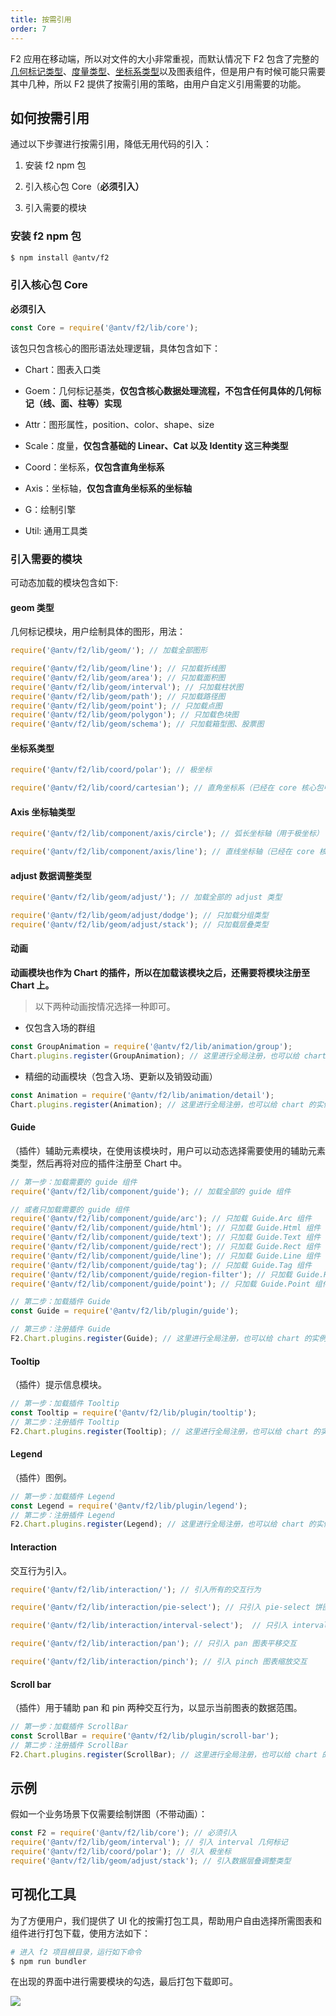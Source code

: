 ```yaml
---
title: 按需引用
order: 7
---
```


F2 应用在移动端，所以对文件的大小非常重视，而默认情况下 F2 包含了完整的[几何标记类型](https://www.yuque.com/antv/f2/geometry)、[度量类型](https://www.yuque.com/antv/f2/scale)、[坐标系类型](https://www.yuque.com/antv/f2/coordinate)以及图表组件，但是用户有时候可能只需要其中几种，所以 F2 提供了按需引用的策略，由用户自定义引用需要的功能。

## 如何按需引用

通过以下步骤进行按需引用，降低无用代码的引入：

1. 安装 f2 npm 包

2. 引入核心包 Core（**必须引入）**

3. 引入需要的模块


### 安装 f2 npm 包

```bash
$ npm install @antv/f2
```

### 引入核心包 Core

**必须引入**

```javascript
const Core = require('@antv/f2/lib/core');
```

该包只包含核心的图形语法处理逻辑，具体包含如下：

- Chart：图表入口类

- Goem：几何标记基类，**仅包含核心数据处理流程，不包含任何具体的几何标记（线、面、柱等）实现**

- Attr：图形属性，position、color、shape、size

- Scale：度量，**仅包含基础的 Linear、Cat 以及 Identity 这三种类型**

- Coord：坐标系，**仅包含直角坐标系**

- Axis：坐标轴，**仅包含直角坐标系的坐标轴**

- G：绘制引擎

- Util: 通用工具类


### 引入需要的模块

可动态加载的模块包含如下:

#### geom 类型

几何标记模块，用户绘制具体的图形，用法：

```javascript
require('@antv/f2/lib/geom/'); // 加载全部图形

require('@antv/f2/lib/geom/line'); // 只加载折线图
require('@antv/f2/lib/geom/area'); // 只加载面积图
require('@antv/f2/lib/geom/interval'); // 只加载柱状图
require('@antv/f2/lib/geom/path'); // 只加载路径图
require('@antv/f2/lib/geom/point'); // 只加载点图
require('@antv/f2/lib/geom/polygon'); // 只加载色块图
require('@antv/f2/lib/geom/schema'); // 只加载箱型图、股票图
```

#### 坐标系类型

```javascript
require('@antv/f2/lib/coord/polar'); // 极坐标

require('@antv/f2/lib/coord/cartesian'); // 直角坐标系（已经在 core 核心包中）
```

#### Axis 坐标轴类型

```javascript
require('@antv/f2/lib/component/axis/circle'); // 弧长坐标轴（用于极坐标）

require('@antv/f2/lib/component/axis/line'); // 直线坐标轴（已经在 core 核心包中）
```

#### adjust 数据调整类型

```javascript
require('@antv/f2/lib/geom/adjust/'); // 加载全部的 adjust 类型

require('@antv/f2/lib/geom/adjust/dodge'); // 只加载分组类型
require('@antv/f2/lib/geom/adjust/stack'); // 只加载层叠类型
```

#### 动画

**动画模块也作为 Chart 的插件，所以在加载该模块之后，还需要将模块注册至 Chart 上。**

> 以下两种动画按情况选择一种即可。


- 仅包含入场的群组


```javascript
const GroupAnimation = require('@antv/f2/lib/animation/group');
Chart.plugins.register(GroupAnimation); // 这里进行全局注册，也可以给 chart 的实例注册
```

- 精细的动画模块（包含入场、更新以及销毁动画）


```javascript
const Animation = require('@antv/f2/lib/animation/detail');
Chart.plugins.register(Animation); // 这里进行全局注册，也可以给 chart 的实例注册
```

#### Guide

（插件）辅助元素模块，在使用该模块时，用户可以动态选择需要使用的辅助元素类型，然后再将对应的插件注册至 Chart 中。

```javascript
// 第一步：加载需要的 guide 组件
require('@antv/f2/lib/component/guide'); // 加载全部的 guide 组件

// 或者只加载需要的 guide 组件
require('@antv/f2/lib/component/guide/arc'); // 只加载 Guide.Arc 组件
require('@antv/f2/lib/component/guide/html'); // 只加载 Guide.Html 组件
require('@antv/f2/lib/component/guide/text'); // 只加载 Guide.Text 组件
require('@antv/f2/lib/component/guide/rect'); // 只加载 Guide.Rect 组件
require('@antv/f2/lib/component/guide/line'); // 只加载 Guide.Line 组件
require('@antv/f2/lib/component/guide/tag'); // 只加载 Guide.Tag 组件
require('@antv/f2/lib/component/guide/region-filter'); // 只加载 Guide.RegionFilter 组件
require('@antv/f2/lib/component/guide/point'); // 只加载 Guide.Point 组件

// 第二步：加载插件 Guide
const Guide = require('@antv/f2/lib/plugin/guide');

// 第三步：注册插件 Guide
F2.Chart.plugins.register(Guide); // 这里进行全局注册，也可以给 chart 的实例注册
```

#### Tooltip

（插件）提示信息模块。

```javascript
// 第一步：加载插件 Tooltip
const Tooltip = require('@antv/f2/lib/plugin/tooltip');
// 第二步：注册插件 Tooltip
F2.Chart.plugins.register(Tooltip); // 这里进行全局注册，也可以给 chart 的实例注册
```

#### Legend

（插件）图例。

```javascript
// 第一步：加载插件 Legend
const Legend = require('@antv/f2/lib/plugin/legend');
// 第二步：注册插件 Legend
F2.Chart.plugins.register(Legend); // 这里进行全局注册，也可以给 chart 的实例注册
```

#### Interaction

交互行为引入。

```javascript
require('@antv/f2/lib/interaction/'); // 引入所有的交互行为

require('@antv/f2/lib/interaction/pie-select'); // 只引入 pie-select 饼图选中交互

require('@antv/f2/lib/interaction/interval-select');  // 只引入 interval-select 柱状图选中交互

require('@antv/f2/lib/interaction/pan'); // 只引入 pan 图表平移交互

require('@antv/f2/lib/interaction/pinch'); // 引入 pinch 图表缩放交互
```

#### Scroll bar

（插件）用于辅助 pan 和 pin 两种交互行为，以显示当前图表的数据范围。

```javascript
// 第一步：加载插件 ScrollBar
const ScrollBar = require('@antv/f2/lib/plugin/scroll-bar');
// 第二步：注册插件 ScrollBar
F2.Chart.plugins.register(ScrollBar); // 这里进行全局注册，也可以给 chart 的实例注册
```

## 示例

假如一个业务场景下仅需要绘制饼图（不带动画）：

```javascript
const F2 = require('@antv/f2/lib/core'); // 必须引入
require('@antv/f2/lib/geom/interval'); // 引入 interval 几何标记
require('@antv/f2/lib/coord/polar'); // 引入 极坐标
require('@antv/f2/lib/geom/adjust/stack'); // 引入数据层叠调整类型
```

## 可视化工具

为了方便用户，我们提供了 UI 化的按需打包工具，帮助用户自由选择所需图表和组件进行打包下载，使用方法如下：

```bash
# 进入 f2 项目根目录，运行如下命令
$ npm run bundler
```

在出现的界面中进行需要模块的勾选，最后打包下载即可。

![](https://gw.alipayobjects.com/zos/rmsportal/RmUwBPLSWIbecmKEgoSw.png)
